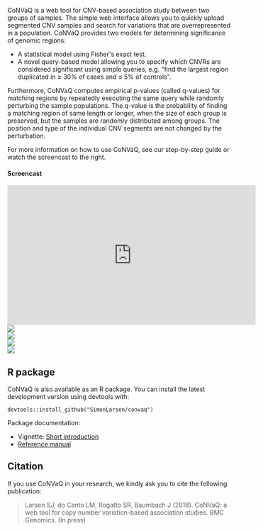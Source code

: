 <div class="row">
<div class="col-sm-8">
<p>CoNVaQ is a web tool for CNV-based association study between two groups of samples. The simple web interface allows you to quickly upload segmented CNV samples and search for variations that are overrepresented in a population. CoNVaQ provides two models for determining significance of genomic regions:</p>
<ul>
<li>A statistical model using Fisher's exact test.</li>
<li>A novel query-based model allowing you to specify which CNVRs are considered significant using simple queries, e.g. "find the largest region duplicated in ≥ 30% of cases and ≤ 5% of controls".</li>
</ul>
<p>Furthermore, CoNVaQ computes empirical p-values (called q-values) for matching regions by repeatedly executing the same query while randomly perturbing the sample populations. The q-value is the probability of finding a matching region of same length or longer, when the size of each group is preserved, but the samples are randomly distributed among groups. The position and type of the individual CNV segments are not changed by the perturbation.</p>

<p>For more information on how to use CoNVaQ, see our step-by-step guide or watch the screencast to the right.</p>
</div>
<div class="col-sm-4">
<h4>Screencast</h4>
<div class="embed-responsive embed-responsive-16by9" >
<iframe class="embed-responsive-item" width="560" height="315" src="https://www.youtube.com/embed/eaF_5sQsdDg" frameborder="0" allowfullscreen>
</iframe>
</div>
</div>
</div>

<div class="row">
<div class="col-sm-3 col-xs-6"><a href="images/screen1.png" target="_blank" class="thumbnail"><img src="images/screen1_thumb.png" class="img-responsive"></a></div>
<div class="col-sm-3 col-xs-6"><a href="images/screen2.png" target="_blank" class="thumbnail"><img src="images/screen2_thumb.png" class="img-responsive"></a></div>
<div class="col-sm-3 col-xs-6"><a href="images/screen3.png" target="_blank" class="thumbnail"><img src="images/screen3_thumb.png" class="img-responsive"></a></div>
<div class="col-sm-3 col-xs-6"><a href="images/screen4.png" target="_blank" class="thumbnail"><img src="images/screen4_thumb.png" class="img-responsive"></a></div>
</div>

## R package

CoNVaQ is also available as an R package. You can install the latest development version using devtools with:

```
devtools::install_github("SimonLarsen/convaq")
```

Package documentation:

<ul>
<li>Vignette: <a href="vignettes/introduction.html" target="_blank">Short introduction<a/></li>
<li><a href="vignettes/convaq-manual.pdf", target="_blank">Reference manual</a></li>
</ul>

## Citation

If you use CoNVaQ in your research, we kindly ask you to cite the following publication:

> Larsen SJ, do Canto LM, Rogatto SR, Baumbach J (2018). CoNVaQ: a web tool for copy number variation-based association studies. BMC Genomics. (In press)
